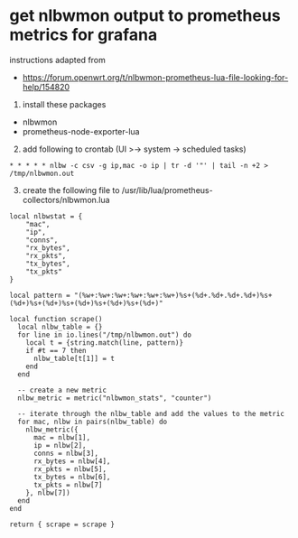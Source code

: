 # get nlbwmon output to prometheus metrics for grafana

instructions adapted from 
- https://forum.openwrt.org/t/nlbwmon-prometheus-lua-file-looking-for-help/154820

1. install these packages
  - nlbwmon
  - prometheus-node-exporter-lua

2. add following to crontab (UI >-> system -> scheduled tasks)
```
* * * * * nlbw -c csv -g ip,mac -o ip | tr -d '"' | tail -n +2 > /tmp/nlbwmon.out
```

3. create the following file to /usr/lib/lua/prometheus-collectors/nlbwmon.lua
```
local nlbwstat = {
    "mac",
    "ip",
    "conns",
    "rx_bytes",
    "rx_pkts",
    "tx_bytes",
    "tx_pkts"
}

local pattern = "(%w+:%w+:%w+:%w+:%w+:%w+)%s+(%d+.%d+.%d+.%d+)%s+(%d+)%s+(%d+)%s+(%d+)%s+(%d+)%s+(%d+)"

local function scrape()
  local nlbw_table = {}
  for line in io.lines("/tmp/nlbwmon.out") do
    local t = {string.match(line, pattern)}
    if #t == 7 then
      nlbw_table[t[1]] = t
    end
  end

  -- create a new metric
  nlbw_metric = metric("nlbwmon_stats", "counter")

  -- iterate through the nlbw_table and add the values to the metric
  for mac, nlbw in pairs(nlbw_table) do
    nlbw_metric({
      mac = nlbw[1],
      ip = nlbw[2],
      conns = nlbw[3],
      rx_bytes = nlbw[4],
      rx_pkts = nlbw[5],
      tx_bytes = nlbw[6],
      tx_pkts = nlbw[7]
    }, nlbw[7])
  end
end

return { scrape = scrape }

```